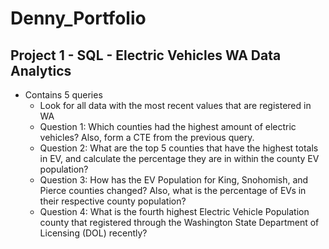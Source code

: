 # Denny_Portfolio

## Project 1 - SQL -  Electric Vehicles WA Data Analytics
* Contains 5 queries
  + Look for all data with the most recent values that are registered in WA
  + Question 1:  Which counties had the highest amount of electric vehicles? Also, form a CTE from the previous query.
  + Question 2:  What are the top 5 counties that have the highest totals in EV, and calculate the percentage they are in within the county EV population?
  + Question 3:  How has the EV Population for King, Snohomish, and Pierce counties changed? Also, what is the percentage of EVs in their respective county population?
  + Question 4:  What is the fourth highest Electric Vehicle Population county that registered through the Washington State Department of Licensing (DOL) recently?
